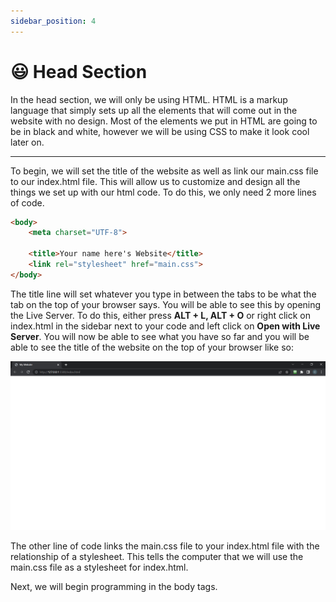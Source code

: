 ```yaml
---
sidebar_position: 4
---
```


# 😃 Head Section

In the head section, we will only be using HTML. HTML is a markup language that simply sets up all the elements that will come out in the website with no design. Most of the elements we put in HTML are going to be in black and white, however we will be using CSS to make it look cool later on.

---

To begin, we will set the title of the website as well as link our main.css file to our index.html file. This will allow us to customize and design all the things we set up with our html code. To do this, we only need 2 more lines of code.

``` html
<body>
    <meta charset="UTF-8">

    <title>Your name here's Website</title>
    <link rel="stylesheet" href="main.css">
</body>
```

The title line will set whatever you type in between the tabs to be what the tab on the top of your browser says. You will be able to see this by opening the Live Server. To do this, either press __ALT + L, ALT + O__ or right click on index.html in the sidebar next to your code and left click on __Open with Live Server__. You will now be able to see what you have so far and you will be able to see the title of the website on the top of your browser like so:

![Website Title](website_title.png "Website Title")

The other line of code links the main.css file to your index.html file with the relationship of a stylesheet. This tells the computer that we will use the main.css file as a stylesheet for index.html.

Next, we will begin programming in the body tags.